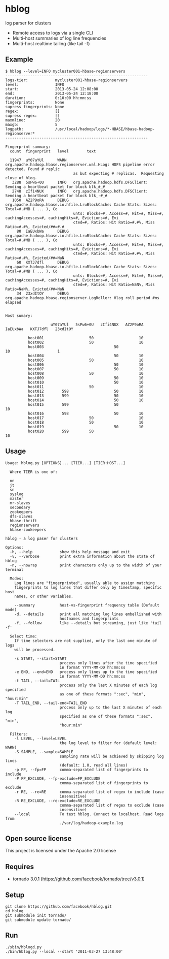 hblog
=====

log parser for clusters

 - Remote access to logs via a single CLI
 - Multi-host summaries of log line frequencies
 - Muiti-host realtime tailing (like tail -f)


Example
--------

    $ hblog --level=INFO mycluster001-hbase-regionservers
    ---------------------------------------------------------------
    logs-tier:            mycluster001-hbase-regionservers
    level:                INFO
    start:                2013-05-24 12:08:00
    end:                  2013-05-24 12:18:00
    duration:             0:10:00 hh:mm:ss
    fingerprints:         None
    supress fingerprints: None
    regex:                []
    supress regex:        []
    maxmline:             20
    maxgb:                5
    logpath:              /usr/local/hadoop/logs/*-HBASE/hbase-hadoop-regionserver*
    ---------------------------------------------------------------

    Fingerprint summary:
      count  fingerprint   level        text

      11947  uY07aYUl      WARN   org.apache.hadoop.hbase.regionserver.wal.HLog: HDFS pipeline error detected. Found # replic
                                  as but expecting # replicas.  Requesting close of hlog.
       3288  5sPw6+0U      INFO   org.apache.hadoop.hdfs.DFSClient: Sending a heartbeat packet for block blk_#_#
       2748  zIfi4NUX      INFO   org.apache.hadoop.hdfs.DFSClient: Sending a heartbeat packet for block blk_-#_#
       1050  AZ2P9oRA      DEBUG  org.apache.hadoop.hbase.io.hfile.LruBlockCache: Cache Stats: Sizes: Total=#.#MB ( ... ), Co
                                  unts: Blocks=#, Access=#, Hit=#, Miss=#, cachingAccesses=#, cachingHits=#, Evictions=#, Evi
                                  cted=#, Ratios: Hit Ratio=#.#%, Miss Ratio=#.#%, Evicted/##=#.#
         80  IaEUxbWa      DEBUG  org.apache.hadoop.hbase.io.hfile.LruBlockCache: Cache Stats: Sizes: Total=#.#MB ( ... ), Co
                                  unts: Blocks=#, Access=#, Hit=#, Miss=#, cachingAccesses=#, cachingHits=#, Evictions=#, Evi
                                  cted=#, Ratios: Hit Ratio=#.#%, Miss Ratio=#.#%, Evicted/##=NaN
         60  KXTJ7dfl      DEBUG  org.apache.hadoop.hbase.io.hfile.LruBlockCache: Cache Stats: Sizes: Total=#.#MB ( ... ), Co
                                  unts: Blocks=#, Access=#, Hit=#, Miss=#, cachingAccesses=#, cachingHits=#, Evictions=#, Evi
                                  cted=#, Ratios: Hit Ratio=NaN%, Miss Ratio=NaN%, Evicted/##=NaN
         34  23xdItOY      DEBUG  org.apache.hadoop.hbase.regionserver.LogRoller: Hlog roll period #ms elapsed


    Host sumary:

                        uY07aYUl   5sPw6+0U   zIfi4NUX   AZ2P9oRA   IaEUxbWa   KXTJ7dfl   23xdItOY

              host001                    50                    10
              host002                    50                    10
              host003                               50                    10                     1
              host004                               50         10
              host005                    50                    10
              host006                               50         10
              host007                               50         10
              host008                    50                    10
              host009                               50         10
              host010                               50         10
              host011                    50                    10
              host012        598                    50         10
              host013        599                    50         10
              host014                               50         10
              host015        599                    50                               10
              host016        598                    50         10
              host017                    50                    10
              host018                    50                    10
              host019                               50         10
              host020        599         50                               10

Usage
--------


    Usage: hblog.py [OPTIONS]... [TIER...] [TIER:HOST...]

      Where TIER is one of:

      nn
      jt
      sn
      syslog
      master
      mr-slaves
      secondary
      zookeepers
      dfs-slaves
      hbase-thrift
      regionservers
      hbase-zookeepers

    hblog - a log paser for clusters

    Options:
      -h, --help            show this help message and exit
      -v, --verbose         print extra information about the state of hblog
      -n, --nowrap          print characters only up to the width of your terminal

      Modes:
        Log lines are "fingerprinted", usually able to assign matching
        fingerprints to log lines that differ only by timestamp, specific host
        names, or other variables.

        --summary           host-vs-fingerprint frequency table (Default mode)
        -d, --details       print all matching log lines embellished with
                            hostnames and fingerprints
        -f, --follow        like --details but streaming, just like 'tail -f'

      Select time:
        If time selectors are not supplied, only the last one minute of logs
        will be processed.

        -s START, --start=START
                            process only lines after the time specified
                            in format YYYY-MM-DD hh:mm:ss
        -e END, --end=END   process only lines up to the time specified
                            in format YYYY-MM-DD hh:mm:ss
        -t TAIL, --tail=TAIL
                            process only the last X minutes of each log specified
                            as one of these formats ":sec", "min", "hour:min"
        -T TAIL_END, --tail-end=TAIL_END
                            process only up to the last X minutes of each log
                            specified as one of these formats ":sec", "min",
                            "hour:min"

      Filters:
        -l LEVEL, --level=LEVEL
                            the log level to filter for (default level: WARN)
        -S SAMPLE, --sample=SAMPLE
                            sampling rate will be achieved by skipping log lines
                            (default: 1.0, read all lines)
        -p FP, --fp=FP      comma-separated list of fingerprints to include
        -P FP_EXCLUDE, --fp-exclude=FP_EXCLUDE
                            comma-separated list of fingerprints to exclude
        -r RE, --re=RE      comma-separated list of regex to include (case
                            insensitive)
        -R RE_EXCLUDE, --re-exclude=RE_EXCLUDE
                            comma-separated list of regex to exclude (case
                            insensitive)
        --local             To test hblog. Connect to localhost. Read logs from
                            ./var/log/hadoop-example.log


Open source license
--------
This project is licensed under the Apache 2.0 license


Requires
--------

 - tornado 3.0.1 (https://github.com/facebook/tornado/tree/v3.0.1)


Setup
--------

    git clone https://github.com/facebook/hblog.git
    cd hblog
    git submodule init tornado/
    git submodule update tornado/


Run
----

    ./sbin/hblogd.py
    ./bin/hblog.py --local --start '2011-03-27 13:48:00'
